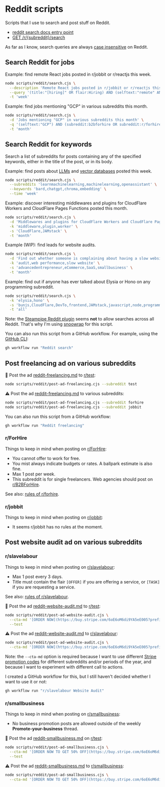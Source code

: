 # Reddit scripts

Scripts that I use to search and post stuff on Reddit.

- [reddit search docs entry point](https://support.reddithelp.com/hc/en-us/sections/19695543476884-Search)
- [GET /r/{subreddit}/search](https://www.reddit.com/dev/api#GET_search)

As far as I know, search queries are always [case insensitive](https://www.reddit.com/r/help/comments/5ubsrk/case_sensitive_search/) on Reddit.

## Search Reddit for jobs

Example: find remote React jobs posted in r/jobbit or r/reactjs this week.

```sh
node scripts/reddit/search.cjs \
  --description 'Remote React jobs posted in r/jobbit or r/reactjs this week' \
  --query '(title:"[hiring]" OR flair:Hiring) AND (selftext:"remote" AND selftext:"react") AND (subreddit:jobbit OR subreddit:reactjs)' \
  -t 'week'
```

Example: find jobs mentioning "GCP" in various subreddits this month.

```sh
node scripts/reddit/search.cjs \
  -d 'Jobs mentioning "GCP" in various subreddits this month' \
  -q '(selftext:"GCP") AND (subreddit:b2bforhire OR subreddit:r/forhire OR subreddit:freelance OR subreddit:indiebiz OR subreddit:jobbit OR subreddit:r/slavelabor) AND NOT (title:"[For Hire]" OR title:"[Hire Me]")' \
  -t 'month'
```

## Search Reddit for keywords

Search a list of subreddits for posts containing any of the specified keywords, either in the title of the post, or in its body.

Example: find posts about [LLMs](https://en.wikipedia.org/wiki/Large_language_model) and [vector databases](https://www.pinecone.io/learn/vector-database/) posted this week.

```sh
node scripts/reddit/search.cjs \
  --subreddits 'learnmachinelearning,machinelearning,openassistant' \
  --keywords 'bard,chatgpt,chroma,embedding' \
  --time 'week'
```

Example: discover interesting middlewares and plugins for CloudFlare Workers and CloudFlare Pages Functions posted this month.

```sh
node scripts/reddit/search.cjs \
  -d 'Middlewares and plugins for CloudFlare Workers and CloudFlare Pages Functions posted this month' \
  -k 'middleware,plugin,worker' \
  -s 'CloudFlare,JAMstack' \
  -t 'month'
```

Example (WIP): find leads for website audits.

```sh
node scripts/reddit/search.cjs \
  -d 'Find out whether someone is complaining about having a slow website' \
  -k 'audit,web performance,slow website' \
  -s 'advancedentrepreneur,eCommerce,SaaS,smallbusiness' \
  -t 'month'
```

Example: find out if anyone has ever talked about Elysia or Hono on any programming subreddit.

```sh
node scripts/reddit/search.cjs \
  -k 'elysia,hono' \
  -s 'bunjs,CloudFlare,DevTo,frontend,JAMstack,javascript,node,programming,reactjs,WebDev,Web_Performance' \
  -t 'all'
```

Note: the [Steampipe Reddit plugin](https://hub.steampipe.io/plugins/turbot/reddit) seems **not** to allow searches across all Reddit. That's why I'm using [snoowrap](https://github.com/not-an-aardvark/snoowrap) for this script.

You can also run this script from a GitHub workflow. For example, using the [GitHub CLI](https://cli.github.com/):

```sh
gh workflow run "Reddit search"
```

## Post freelancing ad on various subreddits

🧪 Post the ad [reddit-freelancing.md](../../assets/ads/reddit-freelancing.md) to [r/test](https://www.reddit.com/r/test/):

```sh
node scripts/reddit/post-ad-freelancing.cjs --subreddit test
```

⚠️ Post the ad [reddit-freelancing.md](../../assets/ads/reddit-website-audit.md) to various subreddits:

```sh
node scripts/reddit/post-ad-freelancing.cjs --subreddit forhire
node scripts/reddit/post-ad-freelancing.cjs --subreddit jobbit
```

You can also run this script from a GitHub workflow:

```sh
gh workflow run "Reddit freelancing"
```

### r/ForHire

Things to keep in mind when posting on [r/ForHire](https://www.reddit.com/r/ForHire/):

- You cannot offer to work for free.
- You mist always indicate budgets or rates. A ballpark estimate is also fine.
- Max 1 post per week.
- This subreddit is for single freelancers. Web agencies should post on [r/B2BForHire](https://www.reddit.com/r/B2BForHire/).

See also: [rules of r/forhire](https://www.reddit.com/r/forhire/comments/44aeko/rules_guidelines_read_before_posting/).

### r/jobbit

Things to keep in mind when posting on [r/jobbit](https://www.reddit.com/r/jobbit/):

- It seems r/jobbit has no rules at the moment.

## Post website audit ad on various subreddits

### r/slavelabour

Things to keep in mind when posting on [r/slavelabour](https://www.reddit.com/r/slavelabour/):

- Max 1 post every 3 days.
- Title must contain the flair `[OFFER]` if you are offering a service, or `[TASK]` if you are requesting a service.

See also: [rules of r/slavelabour](https://www.reddit.com/r/slavelabour/wiki/rules/).

🧪 Post the ad [reddit-website-audit.md](../../assets/ads/reddit-website-audit.md) to [r/test](https://www.reddit.com/r/test/):

```sh
node scripts/reddit/post-ad-website-audit.cjs \
  --cta-md '[ORDER NOW](https://buy.stripe.com/6oE6oM6di9YA5eE005?prefilled_promo_code=REDDITSLAVELABOUR80)' \
  --test
```

⚠️ Post the ad [reddit-website-audit.md](../../assets/ads/reddit-website-audit.md) to [r/slavelabour](https://www.reddit.com/r/slavelabour/):

```sh
node scripts/reddit/post-ad-website-audit.cjs \
  --cta-md '[ORDER NOW](https://buy.stripe.com/6oE6oM6di9YA5eE005?prefilled_promo_code=REDDITSLAVELABOUR80)'
```

Note: the `--cta-md` option is required because I want to use different [Stripe promotion codes](https://stripe.com/docs/api/promotion_codes) for different subreddits and/or periods of the year, and because I want to experiment with different call to actions.

I created a GitHub workflow for this, but I still haven't decided whether I want to use it or not:

```sh
gh workflow run "r/slavelabour Website Audit"
```

### r/smallbusiness

Things to keep in mind when posting on [r/smallbusiness](https://www.reddit.com/r/smallbusiness/):

- No business promotion posts are allowed outside of the weekly **Promote-your-business** thread.

🧪 Post the ad [reddit-smallbusiness.md](../../assets/ads/reddit-smallbusiness.md) on [r/test](https://www.reddit.com/r/test/):

```sh
node scripts/reddit/post-ad-smallbusiness.cjs \
  --cta-md '[ORDER NOW TO GET 50% OFF](https://buy.stripe.com/6oE6oM6di9YA5eE005?prefilled_promo_code=REDDITSMALLBUSINESS50)' \
  --test
```

⚠️ Post the ad [reddit-smallbusiness.md](../../assets/ads/reddit-website-audit.md) to [r/smallbusiness](https://www.reddit.com/r/smallbusiness/):

```sh
node scripts/reddit/post-ad-smallbusiness.cjs \
  --cta-md '[ORDER NOW TO GET 50% OFF](https://buy.stripe.com/6oE6oM6di9YA5eE005?prefilled_promo_code=REDDITSMALLBUSINESS50)'
```
